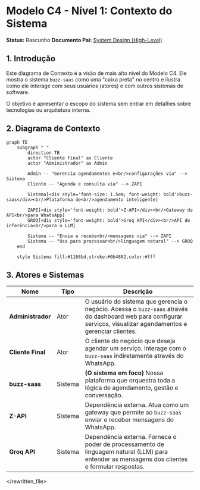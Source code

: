 # Modelo C4 - Nível 1: Contexto do Sistema

**Status:** Rascunho
**Documento Pai:** [System Design (High-Level)](../001-system-design-hld.md)

## 1. Introdução

Este diagrama de Contexto é a visão de mais alto nível do Modelo C4. Ele mostra o sistema `buzz-saas` como uma "caixa preta" no centro e ilustra como ele interage com seus usuários (atores) e com outros sistemas de software.

O objetivo é apresentar o escopo do sistema sem entrar em detalhes sobre tecnologias ou arquitetura interna.

## 2. Diagrama de Contexto

```mermaid
graph TD
    subgraph " "
        direction TB
        actor "Cliente Final" as Cliente
        actor "Administrador" as Admin
    
        Admin -- "Gerencia agendamentos e<br/>configurações via" --> Sistema
        Cliente -- "Agenda e consulta via" --> ZAPI
    
        Sistema[<div style='font-size: 1.5em; font-weight: bold'>buzz-saas</div><br/>Plataforma de<br/>agendamento inteligente]
    
        ZAPI[<div style='font-weight: bold'>Z-API</div><br/>Gateway de API<br/>para WhatsApp]
        GROQ[<div style='font-weight: bold'>Groq API</div><br/>API de inferência<br/>para o LLM]
    
        Sistema -- "Envia e recebe<br/>mensagens via" --> ZAPI
        Sistema -- "Usa para processar<br/>linguagem natural" --> GROQ
    end

    style Sistema fill:#1168bd,stroke:#0b4882,color:#fff
```

## 3. Atores e Sistemas

| Nome             | Tipo    | Descrição                                                                                                    |
| ---------------- | ------- | -------------------------------------------------------------------------------------------------------------- |
| **Administrador**| Ator    | O usuário do sistema que gerencia o negócio. Acessa o `buzz-saas` através do dashboard web para configurar serviços, visualizar agendamentos e gerenciar clientes. |
| **Cliente Final**| Ator    | O cliente do negócio que deseja agendar um serviço. Interage com o `buzz-saas` indiretamente através do WhatsApp. |
| **buzz-saas**    | Sistema | **(O sistema em foco)** Nossa plataforma que orquestra toda a lógica de agendamento, gestão e conversação.      |
| **Z-API**        | Sistema | Dependência externa. Atua como um gateway que permite ao `buzz-saas` enviar e receber mensagens do WhatsApp.     |
| **Groq API**     | Sistema | Dependência externa. Fornece o poder de processamento de linguagem natural (LLM) para entender as mensagens dos clientes e formular respostas. |

</rewritten_file> 